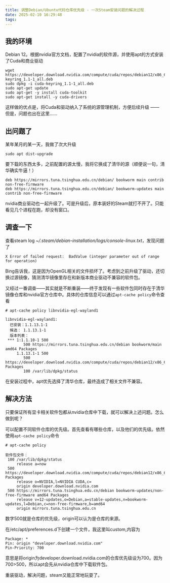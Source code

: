 ```yaml
---
title: 调整Debian/Ubuntu代码仓库优先级 - 一次Steam安装问题的解决过程
date: 2025-02-10 16:29:48
tags:
---
```


## 我的环境

Debian 12。根据nvidia官方文档，配置了nvidia的软件源，并使用apt的方式安装了Cuda和商业驱动

```shell
wget https://developer.download.nvidia.com/compute/cuda/repos/debian12/x86_64/cuda-keyring_1.1-1_all.deb
sudo dpkg -i cuda-keyring_1.1-1_all.deb
sudo apt-get update
sudo apt-get -y install cuda-toolkit
sudo apt-get install -y cuda-drivers
```

这样做的优点是，将Cuda和驱动纳入了系统的源管理机制，方便后续升级 —— 但是，问题也出在这里……

## 出问题了

某年某月的某一天，我做了次大升级

```shell
sudo apt dist-upgrade
```

要下载的东西太多，之前配置的源太慢，我将它换成了清华的源（顺便说一句，清华确实牛逼！）

```
deb https://mirrors.tuna.tsinghua.edu.cn/debian/ bookworm main contrib non-free-firmware
deb https://mirrors.tuna.tsinghua.edu.cn/debian/ bookworm-updates main contrib non-free-firmware
```

nvidia商业驱动也一起升级了。可是升级后，原本装好的Steam就打不开了。只能看见几个进程在跑，却没有窗口。

## 调查一下

查看steam log *~/.steam/debian-installation/logs/console-linux.txt*，发现问题了

```
X Error of failed request:  BadValue (integer parameter out of range for operation)
```

Bing告诉我，这是因为OpenGL相关的文件损坏了。考虑到之前升级了驱动，还切换过源镜像，猜测清华镜像里存在和新版本商业驱动不兼容的软件包。

又经过一番调查——其实就是不断重装——终于发现有一些软件包同时存在于清华镜像仓库和nvidia官方仓库中。具体的仓库信息可以通过`apt-cache policy`命令查看

```
# apt-cache policy libnvidia-egl-wayland1
 
libnvidia-egl-wayland1:
  已安装：1.1.13.1-1
  候选： 1.1.13.1-1
  版本列表：
 *** 1:1.1.10-1 500
        500 https://mirrors.tuna.tsinghua.edu.cn/debian bookworm/main amd64 Packages
     1.1.13.1-1 500
        500 https://developer.download.nvidia.com/compute/cuda/repos/debian12/x86_64  Packages
        100 /var/lib/dpkg/status
```

在安装过程中，apt优先选择了清华仓库，最终造成了相关文件不兼容。

## 解决方法

只要保证所有显卡相关软件包都从nvidia仓库中下载，就可以解决上述问题。怎么做到呢？

可以配置不同软件仓库的优先级。首先查看有哪些仓库，以及他们的优先级。依然使用`apt-cache policy`命令
```
# apt-cache policy

软件包文件：
 100 /var/lib/dpkg/status
     release a=now
 500 https://developer.download.nvidia.com/compute/cuda/repos/debian12/x86_64  Packages
     release o=NVIDIA,l=NVIDIA CUDA,c=
     origin developer.download.nvidia.com
 500 https://mirrors.tuna.tsinghua.edu.cn/debian bookworm-updates/non-free-firmware amd64 Packages
     release v=12-updates,o=Debian,a=stable-updates,n=bookworm-updates,l=Debian,c=non-free-firmware,b=amd64
     origin mirrors.tuna.tsinghua.edu.cn
```

数字500就是仓库的优先级，origin可以认为是仓库的来源。

在/etc/apt/preferences.d下创建一个文件，我这里叫custom,内容为

```
Package: *
Pin: origin "developer.download.nvidia.com"
Pin-Priority: 700
```

意思是将origin为developer.download.nvidia.com的仓库优先级设为700。因为700>500，所以apt会先从nvidia仓库中下载软件包。

重装驱动，解决问题，steam又能正常地玩耍了。
